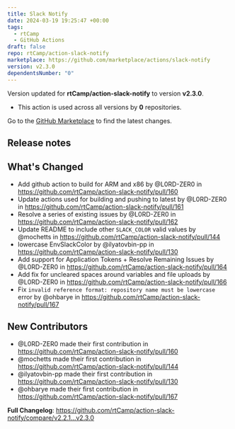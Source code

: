 ```yaml
---
title: Slack Notify
date: 2024-03-19 19:25:47 +00:00
tags:
  - rtCamp
  - GitHub Actions
draft: false
repo: rtCamp/action-slack-notify
marketplace: https://github.com/marketplace/actions/slack-notify
version: v2.3.0
dependentsNumber: "0"
---
```



Version updated for **rtCamp/action-slack-notify** to version **v2.3.0**.
- This action is used across all versions by **0** repositories.

Go to the [GitHub Marketplace](https://github.com/marketplace/actions/slack-notify) to find the latest changes.

## Release notes

## What's Changed
* Add github action to build for ARM and x86 by @L0RD-ZER0 in https://github.com/rtCamp/action-slack-notify/pull/160
* Update actions used for building and pushing to latest by @L0RD-ZER0 in https://github.com/rtCamp/action-slack-notify/pull/161
* Resolve a series of existing issues by @L0RD-ZER0 in https://github.com/rtCamp/action-slack-notify/pull/162
* Update README to include other `SLACK_COLOR` valid values by @mochetts in https://github.com/rtCamp/action-slack-notify/pull/144
* lowercase EnvSlackColor by @ilyatovbin-pp in https://github.com/rtCamp/action-slack-notify/pull/130
* Add support for Application Tokens + Resolve Remaining Issues by @L0RD-ZER0 in https://github.com/rtCamp/action-slack-notify/pull/164
* Add fix for uncleared spaces around variables and file uploads by @L0RD-ZER0 in https://github.com/rtCamp/action-slack-notify/pull/166
* Fix `invalid reference format: repository name must be lowercase` error by @ohbarye in https://github.com/rtCamp/action-slack-notify/pull/167

## New Contributors
* @L0RD-ZER0 made their first contribution in https://github.com/rtCamp/action-slack-notify/pull/160
* @mochetts made their first contribution in https://github.com/rtCamp/action-slack-notify/pull/144
* @ilyatovbin-pp made their first contribution in https://github.com/rtCamp/action-slack-notify/pull/130
* @ohbarye made their first contribution in https://github.com/rtCamp/action-slack-notify/pull/167

**Full Changelog**: https://github.com/rtCamp/action-slack-notify/compare/v2.2.1...v2.3.0
